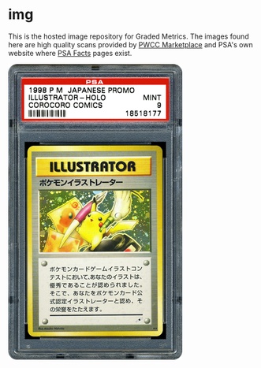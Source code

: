 # img

This is the hosted image repository for Graded Metrics. The images found here are high quality scans provided by [PWCC Marketplace](https://www.pwccmarketplace.com) and PSA's own website where [PSA Facts](https://www.psacard.com/facts) pages exist.

![Pikachu Illustrator](/raw/79839/666080.jpg)